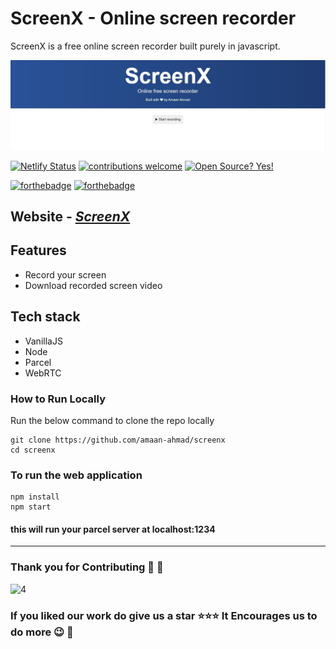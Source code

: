 # ScreenX - Online screen recorder

ScreenX is a free online screen recorder built purely in javascript.

![ScreenX](readme-assets/screenx-front.JPG)

[![Netlify Status](https://api.netlify.com/api/v1/badges/e5be14e5-cbff-4445-b81f-75b5cdfa33d4/deploy-status)](https://app.netlify.com/sites/screenx/deploys)
[
![contributions welcome](https://img.shields.io/badge/contributions-welcome-brightgreen.svg?style=flat)](https://github.com/dwyl/esta/issues) [![Open Source? Yes!](https://badgen.net/badge/Open%20Source%20%3F/Yes%21/blue?icon=github)](https://github.com/kothariji/SyntaxMeets)

[![forthebadge](https://forthebadge.com/images/badges/made-with-javascript.svg)](hhttps://github.com/amaan-ahmad/screenx) [![forthebadge](https://forthebadge.com/images/badges/built-with-love.svg)](https://github.com/amaan-ahmad/screenx)

## Website - <em>[ScreenX](https://screenx.netlify.app/)</em>

## Features

- Record your screen
- Download recorded screen video

## Tech stack

- VanillaJS
- Node
- Parcel
- WebRTC

### How to Run Locally

Run the below command to clone the repo locally

```
git clone https://github.com/amaan-ahmad/screenx
cd screenx
```

### To run the web application

```
npm install
npm start
```

#### this will run your parcel server at localhost:1234

---

### Thank you for Contributing :pray: :dizzy:

![4](https://contributors-img.web.app/image?repo=amaan-ahmad/screenx)

### If you liked our work do give us a star :star::star::star: It Encourages us to do more :wink: :dizzy:
